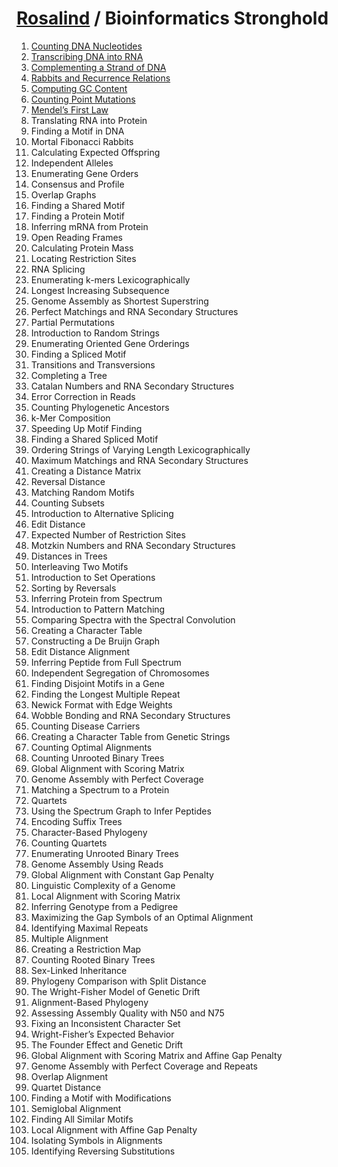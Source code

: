 # [Rosalind](http://rosalind.info/) / Bioinformatics Stronghold

01. [Counting DNA Nucleotides](https://github.com/natewind/rosalind/tree/master/01-DNA)
02. [Transcribing DNA into RNA](https://github.com/natewind/rosalind/tree/master/02-RNA)
03. [Complementing a Strand of DNA](https://github.com/natewind/rosalind/tree/master/03-REVC)
04. [Rabbits and Recurrence Relations](https://github.com/natewind/rosalind/tree/master/04-FIB)
05. [Computing GC Content](https://github.com/natewind/rosalind/tree/master/05-GC)
06. [Counting Point Mutations](https://github.com/natewind/rosalind/tree/master/06-HAMM)
07. [Mendel’s First Law](https://github.com/natewind/rosalind/tree/master/07-IPRB)
08. Translating RNA into Protein
09. Finding a Motif in DNA
10. Mortal Fibonacci Rabbits
11. Calculating Expected Offspring
12. Independent Alleles
13. Enumerating Gene Orders
14. Consensus and Profile
15. Overlap Graphs
16. Finding a Shared Motif
17. Finding a Protein Motif
18. Inferring mRNA from Protein
19. Open Reading Frames
20. Calculating Protein Mass
21. Locating Restriction Sites
22. RNA Splicing
23. Enumerating k-mers Lexicographically
24. Longest Increasing Subsequence
25. Genome Assembly as Shortest Superstring
26. Perfect Matchings and RNA Secondary Structures
27. Partial Permutations
28. Introduction to Random Strings
29. Enumerating Oriented Gene Orderings
30. Finding a Spliced Motif
31. Transitions and Transversions
32. Completing a Tree
33. Catalan Numbers and RNA Secondary Structures
34. Error Correction in Reads
35. Counting Phylogenetic Ancestors
36. k-Mer Composition
37. Speeding Up Motif Finding
38. Finding a Shared Spliced Motif
39. Ordering Strings of Varying Length Lexicographically
40. Maximum Matchings and RNA Secondary Structures
41. Creating a Distance Matrix
42. Reversal Distance
43. Matching Random Motifs
44. Counting Subsets
45. Introduction to Alternative Splicing
46. Edit Distance
47. Expected Number of Restriction Sites
48. Motzkin Numbers and RNA Secondary Structures
49. Distances in Trees
50. Interleaving Two Motifs
51. Introduction to Set Operations
52. Sorting by Reversals
53. Inferring Protein from Spectrum
54. Introduction to Pattern Matching
55. Comparing Spectra with the Spectral Convolution
56. Creating a Character Table
57. Constructing a De Bruijn Graph
58. Edit Distance Alignment
59. Inferring Peptide from Full Spectrum
60. Independent Segregation of Chromosomes
61. Finding Disjoint Motifs in a Gene
62. Finding the Longest Multiple Repeat
63. Newick Format with Edge Weights
64. Wobble Bonding and RNA Secondary Structures
65. Counting Disease Carriers
66. Creating a Character Table from Genetic Strings
67. Counting Optimal Alignments
68. Counting Unrooted Binary Trees
69. Global Alignment with Scoring Matrix
70. Genome Assembly with Perfect Coverage
71. Matching a Spectrum to a Protein
72. Quartets
73. Using the Spectrum Graph to Infer Peptides
74. Encoding Suffix Trees
75. Character-Based Phylogeny
76. Counting Quartets
77. Enumerating Unrooted Binary Trees
78. Genome Assembly Using Reads
79. Global Alignment with Constant Gap Penalty
80. Linguistic Complexity of a Genome
81. Local Alignment with Scoring Matrix
82. Inferring Genotype from a Pedigree
83. Maximizing the Gap Symbols of an Optimal Alignment
84. Identifying Maximal Repeats
85. Multiple Alignment
86. Creating a Restriction Map
87. Counting Rooted Binary Trees
88. Sex-Linked Inheritance
89. Phylogeny Comparison with Split Distance
90. The Wright-Fisher Model of Genetic Drift
91. Alignment-Based Phylogeny
92. Assessing Assembly Quality with N50 and N75
93. Fixing an Inconsistent Character Set
94. Wright-Fisher’s Expected Behavior
95. The Founder Effect and Genetic Drift
96. Global Alignment with Scoring Matrix and Affine Gap Penalty
97. Genome Assembly with Perfect Coverage and Repeats
98. Overlap Alignment
99. Quartet Distance
100. Finding a Motif with Modifications
101. Semiglobal Alignment
102. Finding All Similar Motifs
103. Local Alignment with Affine Gap Penalty
104. Isolating Symbols in Alignments
105. Identifying Reversing Substitutions
